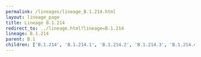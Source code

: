 ```yaml
---
permalink: /lineages/lineage_B.1.214.html
layout: lineage_page
title: Lineage B.1.214
redirect_to: ../lineage.html?lineage=B.1.214
lineage: B.1.214
parent: B.1
children: ['B.1.214', 'B.1.214.1', 'B.1.214.2', 'B.1.214.3', 'B.1.214.4']
---
```

